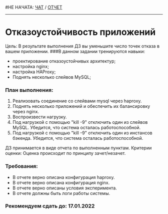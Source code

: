 #НЕ НАЧАТА: [ЧАТ](https://otus.ru/learning/61597/#/homework-chat/12345/) / [ОТЧЕТ](REPORT.md)

-----

# Отказоустойчивость приложений
Цель: В результате выполнения ДЗ вы уменьшите число точек отказа в вашем приложении.
###В данном задании тренируются навыки:
- проектирование отказоустойчивых архитектур;
- настройка nginx;
- настройка HAProxy;
- Поднять несколько слейвов MySQL;

### План выполнения:
1) Реализовать соединение со слейвами mysql через haproxy.
2) Поднять несколько приложений и обеспечить их балансировку через nginx.
3) Воспроизвести нагрузку.
4) Под нагрузкой с помощью "kill -9" отключить один из слейвов MySQL. Убедится, что система осталась работоспособной.
5) Под нагрузкой с помощью "kill -9" отключить один из инстансов бэкенда. Убедится, что система осталась работоспособной.

ДЗ принимается в виде отчета по выполненным пунктам.
Критерии оценки: Оценка происходит по принципу зачет/незачет.

### Требования:
- В отчете верно описана конфигурация haproxy.
- В отчете верно описана конфигурация nginx.
- В отчете верно описаны условия эксперимента.
- В отчете должны быть логи работы системы.

### Рекомендуем сдать до: 17.01.2022
